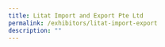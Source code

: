 ```yaml
---
title: Litat Import and Export Pte Ltd
permalink: /exhibitors/litat-import-export
description: ""
---
```

